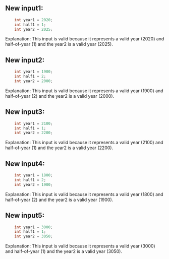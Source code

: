## New input1:
```java
    int year1 = 2020;
    int half1 = 1;
    int year2 = 2025;
```
Explanation: This input is valid because it represents a valid year (2020) and half-of-year (1) and the year2 is a valid year (2025).

## New input2:
```java
    int year1 = 1900;
    int half1 = 2;
    int year2 = 2000;
```
Explanation: This input is valid because it represents a valid year (1900) and half-of-year (2) and the year2 is a valid year (2000).

## New input3:
```java
    int year1 = 2100;
    int half1 = 1;
    int year2 = 2200;
```
Explanation: This input is valid because it represents a valid year (2100) and half-of-year (1) and the year2 is a valid year (2200).

## New input4:
```java
    int year1 = 1800;
    int half1 = 2;
    int year2 = 1900;
```
Explanation: This input is valid because it represents a valid year (1800) and half-of-year (2) and the year2 is a valid year (1900).

## New input5:
```java
    int year1 = 3000;
    int half1 = 1;
    int year2 = 3050;
```
Explanation: This input is valid because it represents a valid year (3000) and half-of-year (1) and the year2 is a valid year (3050).
